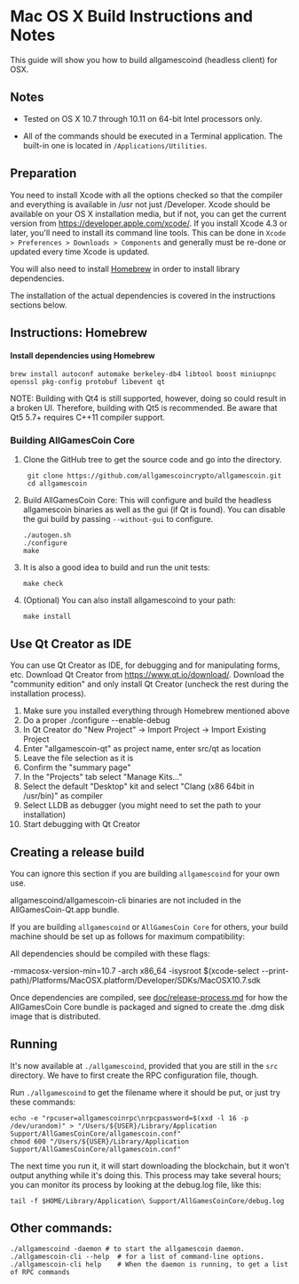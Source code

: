 Mac OS X Build Instructions and Notes
====================================
This guide will show you how to build allgamescoind (headless client) for OSX.

Notes
-----

* Tested on OS X 10.7 through 10.11 on 64-bit Intel processors only.

* All of the commands should be executed in a Terminal application. The
built-in one is located in `/Applications/Utilities`.

Preparation
-----------

You need to install Xcode with all the options checked so that the compiler
and everything is available in /usr not just /Developer. Xcode should be
available on your OS X installation media, but if not, you can get the
current version from https://developer.apple.com/xcode/. If you install
Xcode 4.3 or later, you'll need to install its command line tools. This can
be done in `Xcode > Preferences > Downloads > Components` and generally must
be re-done or updated every time Xcode is updated.

You will also need to install [Homebrew](http://brew.sh) in order to install library
dependencies.

The installation of the actual dependencies is covered in the instructions
sections below.

Instructions: Homebrew
----------------------

#### Install dependencies using Homebrew

    brew install autoconf automake berkeley-db4 libtool boost miniupnpc openssl pkg-config protobuf libevent qt

NOTE: Building with Qt4 is still supported, however, doing so could result in a broken UI. Therefore, building with Qt5 is recommended. Be aware that Qt5 5.7+ requires C++11 compiler support.

### Building AllGamesCoin Core

1. Clone the GitHub tree to get the source code and go into the directory.

        git clone https://github.com/allgamescoincrypto/allgamescoin.git
        cd allgamescoin

2.  Build AllGamesCoin Core:
    This will configure and build the headless allgamescoin binaries as well as the gui (if Qt is found).
    You can disable the gui build by passing `--without-gui` to configure.

        ./autogen.sh
        ./configure
        make

3.  It is also a good idea to build and run the unit tests:

        make check

4.  (Optional) You can also install allgamescoind to your path:

        make install

Use Qt Creator as IDE
------------------------
You can use Qt Creator as IDE, for debugging and for manipulating forms, etc.
Download Qt Creator from https://www.qt.io/download/. Download the "community edition" and only install Qt Creator (uncheck the rest during the installation process).

1. Make sure you installed everything through Homebrew mentioned above
2. Do a proper ./configure --enable-debug
3. In Qt Creator do "New Project" -> Import Project -> Import Existing Project
4. Enter "allgamescoin-qt" as project name, enter src/qt as location
5. Leave the file selection as it is
6. Confirm the "summary page"
7. In the "Projects" tab select "Manage Kits..."
8. Select the default "Desktop" kit and select "Clang (x86 64bit in /usr/bin)" as compiler
9. Select LLDB as debugger (you might need to set the path to your installation)
10. Start debugging with Qt Creator

Creating a release build
------------------------
You can ignore this section if you are building `allgamescoind` for your own use.

allgamescoind/allgamescoin-cli binaries are not included in the AllGamesCoin-Qt.app bundle.

If you are building `allgamescoind` or `AllGamesCoin Core` for others, your build machine should be set up
as follows for maximum compatibility:

All dependencies should be compiled with these flags:

 -mmacosx-version-min=10.7
 -arch x86_64
 -isysroot $(xcode-select --print-path)/Platforms/MacOSX.platform/Developer/SDKs/MacOSX10.7.sdk

Once dependencies are compiled, see [doc/release-process.md](release-process.md) for how the AllGamesCoin Core
bundle is packaged and signed to create the .dmg disk image that is distributed.

Running
-------

It's now available at `./allgamescoind`, provided that you are still in the `src`
directory. We have to first create the RPC configuration file, though.

Run `./allgamescoind` to get the filename where it should be put, or just try these
commands:

    echo -e "rpcuser=allgamescoinrpc\nrpcpassword=$(xxd -l 16 -p /dev/urandom)" > "/Users/${USER}/Library/Application Support/AllGamesCoinCore/allgamescoin.conf"
    chmod 600 "/Users/${USER}/Library/Application Support/AllGamesCoinCore/allgamescoin.conf"

The next time you run it, it will start downloading the blockchain, but it won't
output anything while it's doing this. This process may take several hours;
you can monitor its process by looking at the debug.log file, like this:

    tail -f $HOME/Library/Application\ Support/AllGamesCoinCore/debug.log

Other commands:
-------

    ./allgamescoind -daemon # to start the allgamescoin daemon.
    ./allgamescoin-cli --help  # for a list of command-line options.
    ./allgamescoin-cli help    # When the daemon is running, to get a list of RPC commands
